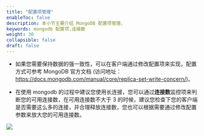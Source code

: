 ```yaml
---
title: "配置项管理"
enableToc: false
description: 本小节主要介绍 MongoDB 配置项管理。 
keywords: mongodb 配置项,连接数 
weight: 30
collapsible: false
draft: false
---
```


- 如果您需要保持数据的强一致性，可以在客户端通过修改配置项来实现，配置方式可参考 MongoDB 官方文档 (访问地址：https://docs.mongodb.com/manual/core/replica-set-write-concern/)。

- 在使用 mongodb 的过程中建议您使用长连接，您可以通过**连接数**监控项来判断您的可用连接数，在可用连接数不大于 3 的时候，建议您检查下您的客户端是否需要这么多的连接，并合理释放连接数，您也可以根据需要通过修改配置参数来放大您的可用连接数。

![](../../_images/add_connections.png)